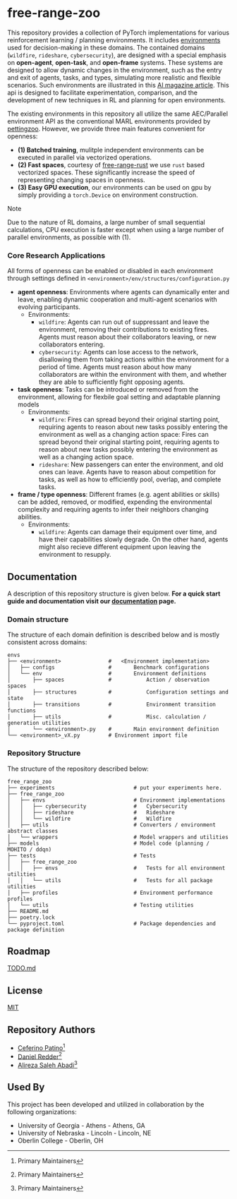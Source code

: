 # free-range-zoo

This repository provides a collection of PyTorch implementations for various reinforcement learning / planning environments. It includes [environments](free_range_zoo/free_range_zoo/envs) used for decision-making in these domains. The contained domains (`wildfire`, `rideshare`, `cybersecurity`), are designed with a special emphasis on **open-agent**, **open-task**, 
and **open-frame** systems. These systems are designed to allow dynamic changes in the environment, such as the entry and exit of agents, tasks, and types, simulating more realistic and flexible scenarios. Such environments are illustrated in this [AI magazine article](https://onlinelibrary.wiley.com/doi/full/10.1002/aaai.12131). This api is designed to facilitate experimentation, comparison, and the development of new techniques in RL and planning for open environments. 

The existing environments in this repository all utilize the same AEC/Parallel environment API as the conventional MARL environments provided by [pettingzoo](https://github.com/Farama-Foundation/PettingZoo). However, we provide three main features convenient for openness: 
- **(1) Batched training**, mulitple independent environments can be executed in parallel via vectorized operations.
- **(2) Fast spaces**, courtesy of [free-range-rust](https://github.com/c4patino/free-range-rust) we use `rust` based vectorized spaces. These significantly increase the speed of representing changing spaces in openness.
- **(3) Easy GPU execution**, our environments can be used on gpu by simply providing a `torch.Device` on environment construction.
> [!note]
> Due to the nature of RL domains, a large number of small sequential calculations, CPU execution is faster except when using a large number of parallel environments, as possible with (1). 

### Core Research Applications
All forms of openness can be enabled or disabled in each environment through settings defined in `<environment>/env/structures/configuration.py`

- **agent openness**: Environments where agents can dynamically enter and leave, enabling dynamic cooperation and multi-agent scenarios with evolving participants.
    - Environments:
        - `wildfire`: Agents can run out of suppressant and leave the environment, removing their contributions to existing fires. Agents must reason about their collaborators leaving, or new collaborators entering.
        - `cybersecurity`: Agents can lose access to the network, disallowing them from taking actions within the environment for a period of time. Agents must reason about how many collaborators are within the environment
                           with them, and whether they are able to sufficiently fight opposing agents.
- **task openness**: Tasks can be introduced or removed from the environment, allowing for flexbile goal setting and adaptable planning models
    - Environments:
        - `wildfire`: Fires can spread beyond their original starting point, requiring agents to reason about new tasks possibly entering the environment as well as a changing action space: Fires can spread beyond 
                      their original starting point, requiring agents to reason about new tasks possibly entering the environment as well as a changing action space.
        - `rideshare`: New passengers can enter the environment, and old ones can leave. Agents have to reason about competition for tasks, as well as how to efficiently pool, overlap, and complete tasks.
- **frame / type openness**: Different frames (e.g. agent abilities or skills) can be added, removed, or modified, expending the environmental complexity and requiring agents to infer their neighbors changing abilities.
    - Environments:
        - `wildfire`: Agents can damage their equipment over time, and have their capabilities slowly degrade. On the other hand, agents might also recieve different equipment upon leaving the environment to resupply.

## Documentation

A description of this repository structure is given below. **For a quick start guide and documentation visit our [documentation]() page.**

### Domain structure

The structure of each domain definition is described below and is mostly consistent across domains:

```
envs
├── <environment>               #   <Environment implementation>
│   ├── configs                 #       Benchmark configurations
│   └── env                     #       Environment definitions
│       ├── spaces              #           Action / observation spaces
│       ├── structures          #           Configuration settings and state
│       ├── transitions         #           Environment transition functions
│       ├── utils               #           Misc. calculation / generation utilities
│       └── <environment>.py    #       Main environment definition
└── <environment>_vX.py         # Environment import file
```

### Repository Structure

The structure of the repository described below:

```
free_range_zoo
├── experiments                         # put your experiments here.
├── free_range_zoo
│   ├── envs                            # Environment implementations
│   │   ├── cybersecurity               #   Cybersecurity
│   │   ├── rideshare                   #   Rideshare
│   │   └── wildfire                    #   Wildfire
│   ├── utils                           # Converters / environment abstract classes
│   └── wrappers                        # Model wrappers and utilities
├── models                              # Model code (planning / MOHITO / ddqn)
├── tests                               # Tests
│   ├── free_range_zoo
│   │   ├── envs                        #   Tests for all environment utilities
│   │   └── utils                       #   Tests for all package utilities
│   ├── profiles                        # Environment performance profiles
│   └── utils                           # Testing utilities
├── README.md
├── poetry.lock
└── pyproject.toml                      # Package dependencies and package definition
```

## Roadmap

[TODO.md](TODO.md)

## License

[MIT](https://choosealicense.com/licenses/mit/)

## Repository Authors

- [Ceferino Patino](https://www.github.com/C4theBomb)[^1]
- [Daniel Redder](https://github.com/daniel-redder)[^1]
- [Alireza Saleh Abadi](https://github.com/bboyfury)[^1]

[^1]: Primary Maintainers


## Used By

This project has been developed and utilized in collaboration by the following organizations:

- University of Georgia - Athens -  Athens, GA
- University of Nebraska - Lincoln -  Lincoln, NE
- Oberlin College - Oberlin, OH
